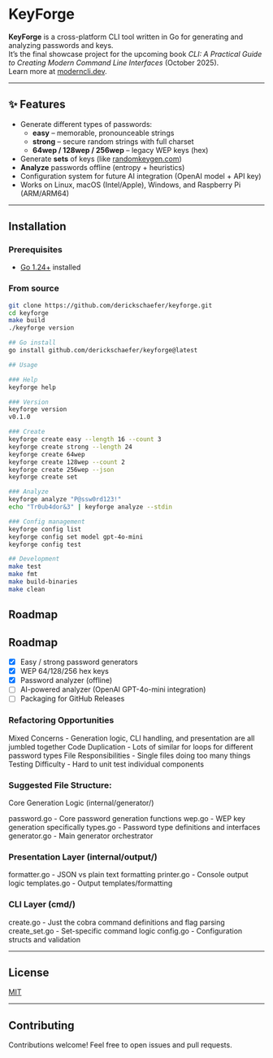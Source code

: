 # KeyForge

**KeyForge** is a cross-platform CLI tool written in Go for generating and analyzing passwords and keys.  
It’s the final showcase project for the upcoming book *CLI: A Practical Guide to Creating Modern Command Line Interfaces* (October 2025).  
Learn more at [moderncli.dev](https://moderncli.dev).

---

## ✨ Features

- Generate different types of passwords:
  - **easy** – memorable, pronounceable strings
  - **strong** – secure random strings with full charset
  - **64wep / 128wep / 256wep** – legacy WEP keys (hex)
- Generate **sets** of keys (like [randomkeygen.com](https://randomkeygen.com/))
- **Analyze** passwords offline (entropy + heuristics)
- Configuration system for future AI integration (OpenAI model + API key)
- Works on Linux, macOS (Intel/Apple), Windows, and Raspberry Pi (ARM/ARM64)

---

## Installation

### Prerequisites
- [Go 1.24+](https://go.dev/dl/) installed

### From source
```bash
git clone https://github.com/derickschaefer/keyforge.git
cd keyforge
make build
./keyforge version

## Go install
go install github.com/derickschaefer/keyforge@latest

## Usage

### Help
keyforge help

### Version
keyforge version
v0.1.0

### Create
keyforge create easy --length 16 --count 3
keyforge create strong --length 24
keyforge create 64wep
keyforge create 128wep --count 2
keyforge create 256wep --json
keyforge create set

### Analyze
keyforge analyze "P@ssw0rd123!"
echo "Tr0ub4dor&3" | keyforge analyze --stdin

### Config management
keyforge config list
keyforge config set model gpt-4o-mini
keyforge config test

## Development
make test
make fmt
make build-binaries
make clean
```

## Roadmap

## Roadmap

- [x] Easy / strong password generators  
- [x] WEP 64/128/256 hex keys  
- [x] Password analyzer (offline)  
- [ ] AI-powered analyzer (OpenAI GPT-4o-mini integration)  
- [ ] Packaging for GitHub Releases

### Refactoring Opportunities

Mixed Concerns - Generation logic, CLI handling, and presentation are all jumbled together
Code Duplication - Lots of similar for loops for different password types
File Responsibilities - Single files doing too many things
Testing Difficulty - Hard to unit test individual components

### Suggested File Structure:
Core Generation Logic (internal/generator/)

password.go - Core password generation functions
wep.go - WEP key generation specifically
types.go - Password type definitions and interfaces
generator.go - Main generator orchestrator

### Presentation Layer (internal/output/)

formatter.go - JSON vs plain text formatting
printer.go - Console output logic
templates.go - Output templates/formatting

### CLI Layer (cmd/)

create.go - Just the cobra command definitions and flag parsing
create_set.go - Set-specific command logic
config.go - Configuration structs and validation

---

## License

[MIT](LICENSE)

---

## Contributing

Contributions welcome! Feel free to open issues and pull requests.  
